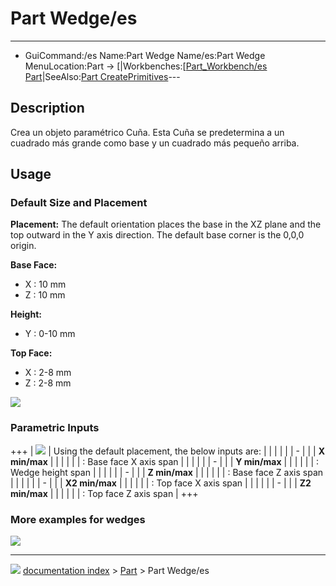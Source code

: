 # Part Wedge/es
---
- GuiCommand:/es   Name:Part Wedge   Name/es:Part Wedge   MenuLocation:Part -> [|Workbenches:[[Part_Workbench/es   Part](Part_CreatePrimitives/es___Part_CreatePrimitives]]_->_Cuña.md)|SeeAlso:[Part CreatePrimitives](Part_CreatePrimitives/es.md)---


</div>

## Description

Crea un objeto paramétrico Cuña. Esta Cuña se predetermina a un cuadrado más grande como base y un cuadrado más pequeño arriba.

## Usage

### Default Size and Placement 

**Placement:** The default orientation places the base in the XZ plane and the top outward in the Y axis direction. The default base corner is the 0,0,0 origin.

**Base Face:**

-   X : 10 mm
-   Z : 10 mm

**Height:**

-   Y : 0-10 mm

**Top Face:**

-   X : 2-8 mm
-   Z : 2-8 mm

![](images/PartWedgeProperty.png ) 

### Parametric Inputs 

+++
| ![](images/PartWedgeProperty_Inputs.png ) | Using the default placement, the below inputs are: |
|                                                                  |                                                    |
|                                                                  | -                                   |
|                                                                  |     **X min/max**                     |
|                                                                  |                                                 |
|                                                                  |     : Base face X axis span                        |
|                                                                  |                                                    |
|                                                                  | -                                   |
|                                                                  |     **Y min/max**                     |
|                                                                  |                                                 |
|                                                                  |     : Wedge height span                            |
|                                                                  |                                                    |
|                                                                  | -                                   |
|                                                                  |     **Z min/max**                     |
|                                                                  |                                                 |
|                                                                  |     : Base face Z axis span                        |
|                                                                  |                                                    |
|                                                                  | -                                   |
|                                                                  |     **X2 min/max**                    |
|                                                                  |                                                 |
|                                                                  |     : Top face X axis span                         |
|                                                                  |                                                    |
|                                                                  | -                                   |
|                                                                  |     **Z2 min/max**                    |
|                                                                  |                                                 |
|                                                                  |     : Top face Z axis span                         |
+++

### More examples for wedges 

![](images/Wedge_examples.png )



---
![](images/Right_arrow.png) [documentation index](../README.md) > [Part](Part_Workbench.md) > Part Wedge/es
